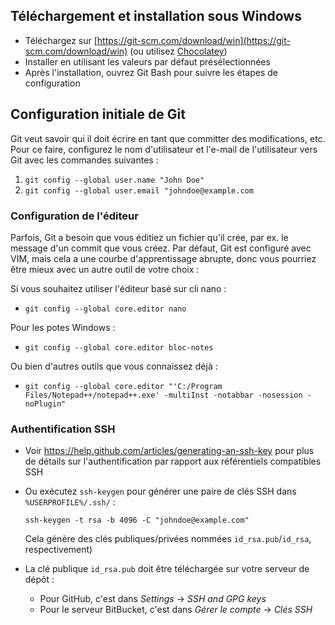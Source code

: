 
## Téléchargement et installation sous Windows

* Téléchargez sur [https://git-scm.com/download/win](https://git-scm.com/download/win) (ou utilisez [Chocolatey](https://chocolatey.org/))
* Installer en utilisant les valeurs par défaut présélectionnées
* Après l'installation, ouvrez Git Bash pour suivre les étapes de configuration

## Configuration initiale de Git

Git veut savoir qui il doit écrire en tant que committer des modifications, etc.
Pour ce faire, configurez le nom d'utilisateur et l'e-mail de l'utilisateur vers Git avec les commandes suivantes :

1. `git config --global user.name "John Doe"`
2. `git config --global user.email "johndoe@example.com`

### Configuration de l'éditeur

Parfois, Git a besoin que vous éditiez un fichier qu'il crée, par ex. le message d'un commit que vous créez.
Par défaut, Git est configuré avec VIM, mais cela a une courbe d'apprentissage abrupte, donc vous pourriez être mieux avec un autre outil de votre choix :

Si vous souhaitez utiliser l'éditeur basé sur cli nano :
- `git config --global core.editor nano`

Pour les potes Windows :
- `git config --global core.editor bloc-notes`

Ou bien d'autres outils que vous connaissez déjà :

- `git config --global core.editor "'C:/Program Files/Notepad++/notepad++.exe' -multiInst -notabbar -nosession -noPlugin"`

### Authentification SSH

- Voir https://help.github.com/articles/generating-an-ssh-key pour plus de détails sur l'authentification par rapport aux référentiels compatibles SSH
- Ou exécutez `ssh-keygen` pour générer une paire de clés SSH dans `%USERPROFILE%/.ssh/` :

  `ssh-keygen -t rsa -b 4096 -C "johndoe@example.com"`

  Cela génère des clés publiques/privées nommées `id_rsa.pub`/`id_rsa`, respectivement)
- La clé publique `id_rsa.pub` doit être téléchargée sur votre serveur de dépôt :
  - Pour GitHub, c'est dans _Settings_ -> _SSH and GPG keys_
  - Pour le serveur BitBucket, c'est dans _Gérer le compte_ -> _Clés SSH_